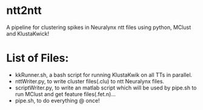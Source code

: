 # ntt2ntt
A pipeline for clustering spikes in Neuralynx ntt files using python, MClust and KlustaKwick!


# List of Files:

* kkRunner.sh, a bash script for running KlustaKwik on all TTs in parallel.
* nttWriter.py, to write cluster files(.clu) to ntt Neuralynx files.
* scriptWriter.py, to write an matlab script which will be used by pipe.sh to run MClust and get feature files(.fet.n)...
* pipe.sh, to do everything @ once!
